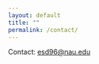 ```yaml
---
layout: default
title: ""
permalink: /contact/
---
```


<p>Contact: <a href="mailto:eva@example.com">esd96@nau.edu</a></p>